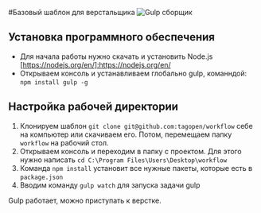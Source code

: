 #Базовый шаблон для верстальщика
![Gulp сборщик](https://github.com/tagopen/workflow/blob/master/app/img/intro.png)

## Установка программного обеспечения
* Для начала работы нужно скачать и установить Node.js [https://nodejs.org/en/]:https://nodejs.org/en/
* Открываем консоль и устанавливаем глобально gulp, команндой: `npm install gulp -g`

## Настройка рабочей директории
1. Клонируем шаблон `git clone git@github.com:tagopen/workflow` себе на компьютер или скачиваем его. Потом, перемещаем папку `workflow` на рабочий стол.
2. Открываем консоль и переходим в папку с проектом. Для этого нужно написать `cd C:\Program Files\Users\Desktop\workflow`
3. Команда `npm install` установит все нужные пакеты, которые есть в `package.json`
4. Вводим команду `gulp watch` для запуска задачи gulp

Gulp работает, можно приступать к верстке.